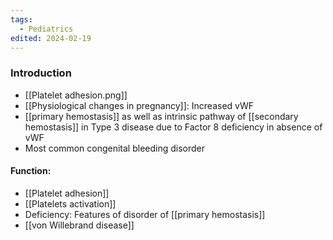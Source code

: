 ```yaml
---
tags:
  - Pediatrics
edited: 2024-02-19
---
```

### Introduction 
- [[Platelet adhesion.png]]
- [[Physiological changes in pregnancy]]: Increased vWF
- [[primary hemostasis]] as well as intrinsic pathway of [[secondary hemostasis]] in Type 3 disease due to Factor 8 deficiency in absence of vWF 
 - Most common congenital bleeding disorder 

#### Function:
- [[Platelet adhesion]] 
- [[Platelets activation]]
- Deficiency: Features of disorder of [[primary hemostasis]] 
- [[von Willebrand disease]] 
